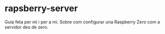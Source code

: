 # rapsberry-server
Guia feta per mi i per a mi. Sobre com configurar una Raspberry Zero com a servidor des de zero.  

